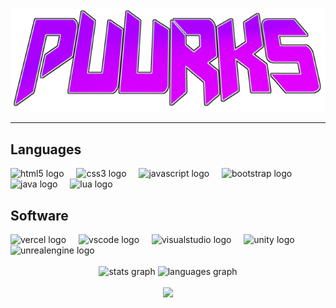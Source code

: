 <!DOCTYPE html>
<html>
  <body>
    <div align="center">
      <img src="/media/oldLogo.png"/>
      <hr>
    </div>
    <h2 align="left">Languages</h2>
    <div align="left">
      <img src="https://skillicons.dev/icons?i=html" height="40" alt="html5 logo"  />
      <img width="12" />
      <img src="https://skillicons.dev/icons?i=css" height="40" alt="css3 logo"  />
      <img width="12" />
      <img src="https://skillicons.dev/icons?i=js" height="40" alt="javascript logo"  />
      <img width="12" />
      <img src="https://skillicons.dev/icons?i=bootstrap" height="40" alt="bootstrap logo"  />
      <img width="12" />
      <img src="https://skillicons.dev/icons?i=java" height="40" alt="java logo"  />
      <img width="12" />
      <img src="https://skillicons.dev/icons?i=lua" height="40" alt="lua logo"  />
    </div>
    <h2 align="left">Software</h2>
    <div align="left">
      <img src="https://skillicons.dev/icons?i=vercel" height="40" alt="vercel logo"  />
      <img width="12" />
      <img src="https://skillicons.dev/icons?i=vscode" height="40" alt="vscode logo"  />
      <img width="12" />
      <img src="https://skillicons.dev/icons?i=visualstudio" height="40" alt="visualstudio logo"  />
      <img width="12" />
      <img src="https://skillicons.dev/icons?i=unity" height="40" alt="unity logo"  />
      <img width="12" />
      <img src="https://skillicons.dev/icons?i=unreal" height="40" alt="unrealengine logo"  />
    </div>
    <br>
    <div align="center">
      <img src="https://github-readme-stats.vercel.app/api?username=Puurks&hide_title=false&hide_rank=false&show_icons=true&include_all_commits=true&count_private=true&disable_animations=false&theme=dracula&locale=en&hide_border=false&order=1" height="150" alt="stats graph"  />
      <img src="https://github-readme-stats.vercel.app/api/top-langs?username=Puurks&locale=en&hide_title=false&layout=compact&card_width=320&langs_count=5&theme=dracula&hide_border=false&order=2" height="150" alt="languages graph"  />
    </div>
    <br>
    <div align="center">
      <img src="https://profile-counter.glitch.me/Puurks/count.svg?"  />
    </div>
  </body>
</html>
<!--
**Puurks/Puurks** is a ✨ _special_ ✨ repository because its `README.md` (this file) appears on your GitHub profile.

Here are some ideas to get you started:

- 🔭 I’m currently working on ...
- 🌱 I’m currently learning ...
- 👯 I’m looking to collaborate on ...
- 🤔 I’m looking for help with ...
- 💬 Ask me about ...
- 📫 How to reach me: ...
- 😄 Pronouns: ...
- ⚡ Fun fact: ...
-->
